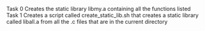 Task 0 Creates the static library libmy.a containing all the functions listed
Task 1 Creates a script called create_static_lib.sh that creates a static library called liball.a from all the .c files that are in the current directory
